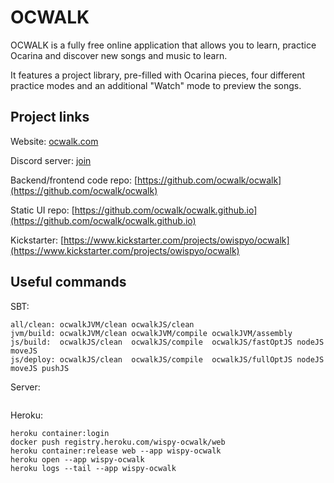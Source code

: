 # OCWALK

OCWALK is a fully free online application that allows you to learn, practice Ocarina and discover new songs and music to learn.

It features a project library, pre-filled with Ocarina pieces, four different practice modes and an additional "Watch" mode to preview the songs.

## Project links

Website: [ocwalk.com](http://ocwalk.com/)

Discord server: [join](https://discord.gg/FJ7r34W)

Backend/frontend code repo: [https://github.com/ocwalk/ocwalk](https://github.com/ocwalk/ocwalk)

Static UI repo: [https://github.com/ocwalk/ocwalk.github.io](https://github.com/ocwalk/ocwalk.github.io)

Kickstarter: [https://www.kickstarter.com/projects/owispyo/ocwalk](https://www.kickstarter.com/projects/owispyo/ocwalk)

## Useful commands

SBT:
```
all/clean: ocwalkJVM/clean ocwalkJS/clean
jvm/build: ocwalkJVM/clean ocwalkJVM/compile ocwalkJVM/assembly
js/build:  ocwalkJS/clean  ocwalkJS/compile  ocwalkJS/fastOptJS nodeJS moveJS
js/deploy: ocwalkJS/clean  ocwalkJS/compile  ocwalkJS/fullOptJS nodeJS moveJS pushJS
```

Server:
```
```

Heroku:
```
heroku container:login
docker push registry.heroku.com/wispy-ocwalk/web
heroku container:release web --app wispy-ocwalk
heroku open --app wispy-ocwalk
heroku logs --tail --app wispy-ocwalk
```